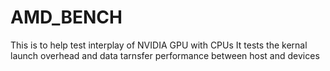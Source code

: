 # AMD_BENCH
This is to help test interplay of NVIDIA GPU with CPUs
It tests the kernal launch overhead and data tarnsfer performance between host and devices
